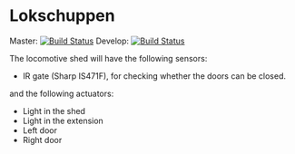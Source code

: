 Lokschuppen
===========
Master: [![Build Status](https://travis-ci.org/dirkjankrijnders/Lokschuppen.svg?branch=master)](https://travis-ci.org/dirkjankrijnders/Lokschuppen) Develop: [![Build Status](https://travis-ci.org/dirkjankrijnders/Lokschuppen.svg?branch=develop)](https://travis-ci.org/dirkjankrijnders/Lokschuppen)

The locomotive shed will have the following sensors:

- IR gate (Sharp IS471F), for checking whether the doors can be closed.

and the following actuators:

- Light in the shed
- Light in the extension
- Left door
- Right door
